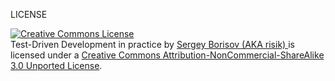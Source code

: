 LICENSE

<a rel="license" href="http://creativecommons.org/licenses/by-nc-sa/3.0/deed.en_US">
<img alt="Creative Commons License" style="border-width:0" src="http://i.creativecommons.org/l/by-nc-sa/3.0/88x31.png" />
</a>
<br />
<span xmlns:dct="http://purl.org/dc/terms/" property="dct:title">
  Test-Driven Development in practice
</span> 
by 
<a xmlns:cc="http://creativecommons.org/ns#" href="http://books.risik.info/tdd" property="cc:attributionName" rel="cc:attributionURL">
  Sergey Borisov (AKA risik)
</a> 
is licensed under a 
<a rel="license" href="http://creativecommons.org/licenses/by-nc-sa/3.0/deed.en_US">
  Creative Commons Attribution-NonCommercial-ShareAlike 3.0 Unported License</a>.
